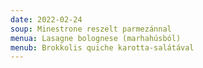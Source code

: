 ```yaml
---
date: 2022-02-24
soup: Minestrone reszelt parmezánnal
menua: Lasagne bolognese (marhahúsból)
menub: Brokkolis quiche karotta-salátával
---
```


